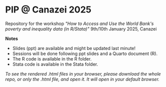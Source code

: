 # PIP @ Canazei 2025

Repository for the workshop *"How to Access and Use the World Bank's poverty and inequality data (in R/Stata)"*
9th/10th January 2025, Canazei

**Notes**
- Slides (ppt) are available and might be updated last minute!
- Sessions will be done following ppt slides and a Quarto document (R). 
- The R code is available in the R folder.
- Stata code is available in the Stata folder.


*To see the rendered .html files in your browser, please download the whole repo, or only the .html file, and open it. It will open in your default browser.*


